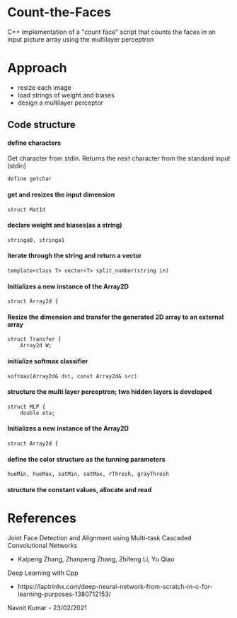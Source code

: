 # Count-the-Faces
C++ implementation of a "count face" script that counts the faces in an input picture array using the multilayer perceptron
# Approach
<ul>
  <li>resize each image</li>
  <li>load strings of weight and biases</li>
  <li>design a multilayer perceptor</li>
</ul>

## Code structure
#### define characters 
Get character from stdin. Returns the next character from the standard input (stdin)
```
define getchar
``` 
#### get and resizes the input dimension
```
struct Mat1d
``` 
#### declare weight and biases(as a string)
```
stringa0, stringa1
``` 
#### iterate through the string and return a vector
```
template<class T> vector<T> split_number(string in)
``` 
#### Initializes a new instance of the Array2D
```
struct Array2d {
``` 
#### Resize the dimension and transfer the generated 2D array to an external array
```
struct Transfer {
    Array2d W;
``` 
#### initialize softmax classifier
```
softmax(Array2d& dst, const Array2d& src) 
``` 
#### structure the multi layer perceptron; two hidden layers is developed
```
struct MLP {
    double eta;
``` 
#### Initializes a new instance of the Array2D
```
struct Array2d {
```
#### define the color structure as the tunning parameters
```
hueMin, hueMax, satMin, satMax, rThresh, grayThresh
``` 
#### structure the constant values, allocate and read
# References
Joint Face Detection and Alignment using Multi-task Cascaded Convolutional Networks
<ul><li>Kaipeng Zhang, Zhanpeng Zhang, Zhifeng Li, Yu Qiao</li></ul>
Deep Learning with Cpp
<ul><li>https://laptrinhx.com/deep-neural-network-from-scratch-in-c-for-learning-purposes-1380712153/</li></ul>
Navnit Kumar - 23/02/2021
